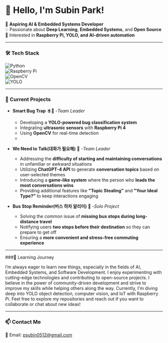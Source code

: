 # 👋 Hello, I'm Subin Park!  

🚀 **Aspiring AI & Embedded Systems Developer**  
💡 Passionate about **Deep Learning**, **Embedded Systems**, and **Open Source**  
🎯 Interested in **Raspberry Pi, YOLO, and AI-driven automation**  

---

### 🛠️ Tech Stack  
![Python](https://img.shields.io/badge/Python-3776AB?style=for-the-badge&logo=python&logoColor=white)  
![Raspberry Pi](https://img.shields.io/badge/Raspberry%20Pi-C51A4A?style=for-the-badge&logo=raspberry-pi&logoColor=white)  
![OpenCV](https://img.shields.io/badge/OpenCV-5C3EE8?style=for-the-badge&logo=opencv&logoColor=white)  
![YOLO](https://img.shields.io/badge/YOLO-00FFFF?style=for-the-badge&logo=yolo&logoColor=black)  

---

### 🔬 Current Projects  
- **Smart Bug Trap** 🪰🦟 -*Team Leader* 
  - Developing a **YOLO-powered bug classification system**  
  - Integrating **ultrasonic sensors** with **Raspberry Pi 4**  
  - Using **OpenCV** for real-time detection  
  - 
- **We Need to Talk(대화가 필요해)** 💬  -*Team Leader* 
  - Addressing the **difficulty of starting and maintaining conversations** in unfamiliar or awkward situations  
  - Utilizing **ChatGPT-4 API** to generate **conversation topics** based on user-selected themes  
  - Introducing a **game-like system** where the person who **leads the most conversations wins**  
  - Providing additional features like **"Topic Stealing"** and **"Your Ideal Type?"** to keep interactions engaging  

- **Bus Stop Reminder(버스 하차 알리미)** 🚌  -*Solo Project*
  - Solving the common issue of **missing bus stops during long-distance travel**  
  - Notifying users **two stops before their destination** so they can prepare to get off  
  - Ensuring a **more convenient and stress-free commuting experience**  

---
###🌱 Learning Journey

I’m always eager to learn new things, especially in the fields of AI, Embedded Systems, and Software Development. I enjoy experimenting with cutting-edge technologies and contributing to open-source projects. I believe in the power of community-driven development and strive to improve my skills while helping others along the way. Currently, I'm diving deep into YOLO object detection, computer vision, and IoT with Raspberry Pi. Feel free to explore my repositories and reach out if you want to collaborate or chat about new ideas!

---

### 📫 Contact Me  
📧 Email: psubin0512@gmail.com  
